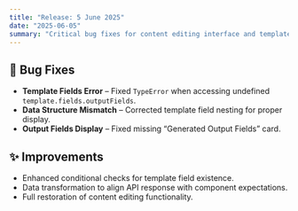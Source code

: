 ```yaml
---
title: "Release: 5 June 2025"
date: "2025-06-05"
summary: "Critical bug fixes for content editing interface and template field handling."
---
```


## 🐛 Bug Fixes

- **Template Fields Error** – Fixed `TypeError` when accessing undefined `template.fields.outputFields`.
- **Data Structure Mismatch** – Corrected template field nesting for proper display.
- **Output Fields Display** – Fixed missing “Generated Output Fields” card.

## ✨ Improvements

- Enhanced conditional checks for template field existence.
- Data transformation to align API response with component expectations.
- Full restoration of content editing functionality.
